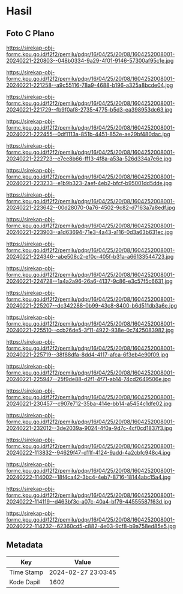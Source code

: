 # Hasil

## Foto C Plano

https://sirekap-obj-formc.kpu.go.id/f2f2/pemilu/pdpr/16/04/25/20/08/1604252008001-20240221-220803--048b0334-9a29-4f01-9146-57300af95c1e.jpg

https://sirekap-obj-formc.kpu.go.id/f2f2/pemilu/pdpr/16/04/25/20/08/1604252008001-20240221-221258--a9c55116-78a9-4688-b196-a325a8bcde04.jpg

https://sirekap-obj-formc.kpu.go.id/f2f2/pemilu/pdpr/16/04/25/20/08/1604252008001-20240221-221729--fb9f0af8-2735-4775-b5d3-ea398953dc63.jpg

https://sirekap-obj-formc.kpu.go.id/f2f2/pemilu/pdpr/16/04/25/20/08/1604252008001-20240221-222455--0df1113a-851b-4451-852e-ae29bf480dac.jpg

https://sirekap-obj-formc.kpu.go.id/f2f2/pemilu/pdpr/16/04/25/20/08/1604252008001-20240221-222723--e7ee8b66-ff13-4f8a-a53a-526d334a7e6e.jpg

https://sirekap-obj-formc.kpu.go.id/f2f2/pemilu/pdpr/16/04/25/20/08/1604252008001-20240221-223233--e1b9b323-2aef-4eb2-bfcf-b95001dd5dde.jpg

https://sirekap-obj-formc.kpu.go.id/f2f2/pemilu/pdpr/16/04/25/20/08/1604252008001-20240221-223642--00d28070-0a76-4502-9c82-d7163a7a8edf.jpg

https://sirekap-obj-formc.kpu.go.id/f2f2/pemilu/pdpr/16/04/25/20/08/1604252008001-20240221-223903--a1d63694-71e3-4a43-a116-0d3a63b631ec.jpg

https://sirekap-obj-formc.kpu.go.id/f2f2/pemilu/pdpr/16/04/25/20/08/1604252008001-20240221-224346--abe508c2-ef0c-405f-b31a-a66133544723.jpg

https://sirekap-obj-formc.kpu.go.id/f2f2/pemilu/pdpr/16/04/25/20/08/1604252008001-20240221-224728--1a4a2a96-26a6-4137-9c86-e3c57f5c6631.jpg

https://sirekap-obj-formc.kpu.go.id/f2f2/pemilu/pdpr/16/04/25/20/08/1604252008001-20240221-225207--dc342288-0b99-43c8-8400-b6d511db3a6e.jpg

https://sirekap-obj-formc.kpu.go.id/f2f2/pemilu/pdpr/16/04/25/20/08/1604252008001-20240221-225510--ccb26de5-3f11-4922-938e-0c7425083982.jpg

https://sirekap-obj-formc.kpu.go.id/f2f2/pemilu/pdpr/16/04/25/20/08/1604252008001-20240221-225719--38f88dfa-8dd4-4117-afca-6f3eb4e90f09.jpg

https://sirekap-obj-formc.kpu.go.id/f2f2/pemilu/pdpr/16/04/25/20/08/1604252008001-20240221-225947--25f9de88-d2f1-4f71-ab14-74cd2649506e.jpg

https://sirekap-obj-formc.kpu.go.id/f2f2/pemilu/pdpr/16/04/25/20/08/1604252008001-20240221-230457--c907e712-35ba-414e-bb14-a5454c1dfe02.jpg

https://sirekap-obj-formc.kpu.go.id/f2f2/pemilu/pdpr/16/04/25/20/08/1604252008001-20240221-232012--3de2039a-9024-4f0a-9d7c-4cf0cd1837f3.jpg

https://sirekap-obj-formc.kpu.go.id/f2f2/pemilu/pdpr/16/04/25/20/08/1604252008001-20240222-113832--94629f47-d11f-4124-9add-4a2cbfc948c4.jpg

https://sirekap-obj-formc.kpu.go.id/f2f2/pemilu/pdpr/16/04/25/20/08/1604252008001-20240222-114002--18f4ca42-3bc4-4eb7-8716-18144abc15a4.jpg

https://sirekap-obj-formc.kpu.go.id/f2f2/pemilu/pdpr/16/04/25/20/08/1604252008001-20240222-114119--d463bf3c-a07c-40a4-bf79-44555587f63d.jpg

https://sirekap-obj-formc.kpu.go.id/f2f2/pemilu/pdpr/16/04/25/20/08/1604252008001-20240222-114232--62360cd5-c882-4e03-9cf8-b9a758ed85e5.jpg


## Metadata

| Key        | Value               |
| ---------- | ------------------- |
| Time Stamp | 2024-02-27 23:03:45 |
| Kode Dapil | 1602                |



